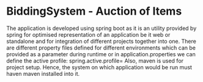 # BiddingSystem - Auction of Items

The application is developed using spring boot as it is an utility provided by spring for optimised representation of an application be it web or standalone and for integration of different projects together into one.
There are different property files defined for different environments which can be provided as a parameter during runtime or in application.properties we can define the active profile: spring.active.profile=<active-profile>
Also, maven is used for project setup. Hence, the system on which application would be run must haven maven installed into it.
